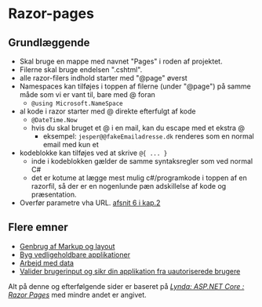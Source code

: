 # Razor-pages
## Grundlæggende
- Skal bruge en mappe med navnet "Pages" i roden af projektet.
- Filerne skal bruge endelsen ".cshtml".
- alle razor-filers indhold starter med "@page" øverst
- Namespaces kan tilføjes i toppen af filerne (under "@page") på samme måde som vi er vant til, bare med @ foran
  - ```@using Microsoft.NameSpace```
- al kode i razor starter med @ direkte efterfulgt af kode
  - ```@DateTime.Now```
  - hvis du skal bruget et @ i en mail, kan du escape med et ekstra @
    - eksempel: ```jesper@@fakeEmailadresse.dk``` renderes som en normal email med kun et 
- kodeblokke kan tilføjes ved at skrive ``` @{ ... } ```
  - inde i kodeblokken gælder de samme syntaksregler som ved normal C#
  - det er kotume at lægge mest mulig c#/programkode i toppen af en razorfil, så der er en nogenlunde pæn adskillelse af kode og præsentation.
- Overfør parametre vha URL. [afsnit 6 i kap.2](https://www.lynda.com/ASP-NET-tutorials/Passing-parameters-URL/630622/679592-4.html)

## Flere emner
- [Genbrug af Markup og layout](/razor/reuse/README.md)
- [Byg vedligeholdbare applikationer](/razor/maintainable/README.md)
- [Arbejd med data](/razor/data/README.md)
- [Valider brugerinput og sikr din applikation fra uautoriserede brugere](/razor/secure/README.md)

Alt på denne og efterfølgende sider er baseret på _[Lynda: ASP.NET Core : Razor Pages](https://www.lynda.com/ASP-NET-tutorials/ASP-NET-Core-Razor-Pages/630622-2.html)_ med mindre andet er angivet.
